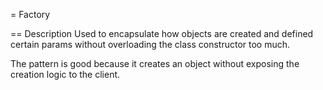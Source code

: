 = Factory

== Description
Used to encapsulate how objects are created and defined certain
params without overloading the class constructor too much.

The pattern is good because it creates an object without exposing the creation logic to the client. 
